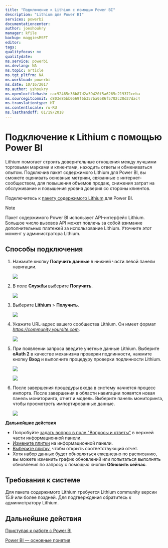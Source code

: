 ```yaml
---
title: "Подключение к Lithium с помощью Power BI"
description: "Lithium для Power BI"
services: powerbi
documentationcenter: 
author: joeshoukry
manager: kfile
backup: maggiesMSFT
editor: 
tags: 
qualityfocus: no
qualitydate: 
ms.service: powerbi
ms.devlang: NA
ms.topic: article
ms.tgt_pltfrm: NA
ms.workload: powerbi
ms.date: 10/16/2017
ms.author: yshoukry
ms.openlocfilehash: cac92465e36b87d2a59420f5a6265c219371ceba
ms.sourcegitcommit: d803e85bb0569f6b357ba0586f5702c20d27dac4
ms.translationtype: HT
ms.contentlocale: ru-RU
ms.lasthandoff: 01/19/2018
---
```

# <a name="connect-to-lithium-with-power-bi"></a>Подключение к Lithium с помощью Power BI
Lithium помогает строить доверительные отношения между лучшими торговыми марками и клиентами, находить ответы и обмениваться опытом. Подключив пакет содержимого Lithium для Power BI, вы сможете оценивать основные метрики, связанные с интернет-сообществом, для повышения объемов продаж, снижения затрат на обслуживание и повышения уровня доверия со стороны клиентов. 

Подключитесь к [пакету содержимого Lithium](https://app.powerbi.com/getdata/services/lithium) для Power BI.

>[!NOTE]
>Пакет содержимого Power BI использует API-интерфейс Lithium. Большое число вызовов API может повлечь за собой взимание дополнительных платежей за использование Lithium. Уточните этот момент у администратора Lithium.

## <a name="how-to-connect"></a>Способы подключения
1. Нажмите кнопку **Получить данные** в нижней части левой панели навигации.
   
   ![](media/service-connect-to-lithium/pbi_getdata.png) 
2. В поле **Службы** выберите **Получить**.
   
   ![](media/service-connect-to-lithium/pbi_getservices.png) 
3. Выберите **Lithium** \> **Получить**.
   
   ![](media/service-connect-to-lithium/lithiumconnect.png)
4. Укажите URL-адрес вашего сообщества Lithium. Он имеет формат *https://community.yoursite.com*.
   
   ![](media/service-connect-to-lithium/params.png)
5. При появлении запроса введите учетные данные Lithium. Выберите **oAuth 2** в качестве механизма проверки подлинности, нажмите кнопку **Вход** и выполните процедуру проверки подлинности Lithium.
   
   ![](media/service-connect-to-lithium/creds.png)
   
   ![](media/service-connect-to-lithium/creds2.png)
6. После завершения процедуры входа в систему начнется процесс импорта. После завершения в области навигации появятся новая панель мониторинга, отчет и модель. Выберите панель мониторинга, чтобы просмотреть импортированные данные.
   
    ![](media/service-connect-to-lithium/lithium.png)

**Дальнейшие действия**

* Попробуйте [задать вопрос в поле "Вопросы и ответы"](power-bi-q-and-a.md) в верхней части информационной панели.
* [Измените плитки](service-dashboard-edit-tile.md) на информационной панели.
* [Выберите плитку](service-dashboard-tiles.md), чтобы открыть соответствующий отчет.
* Хотя набор данных будет обновляться ежедневно по расписанию, вы можете изменить график обновлений или попытаться выполнять обновления по запросу с помощью кнопки **Обновить сейчас**.

## <a name="system-requirements"></a>Требования к системе
Для пакета содержимого Lithium требуется Lithium community версии 15.9 или более поздней. Для подтверждения обратитесь к администратору Lithium.

## <a name="next-steps"></a>Дальнейшие действия
[Приступая к работе с Power BI](service-get-started.md)

[Power BI — основные понятия](service-basic-concepts.md)

